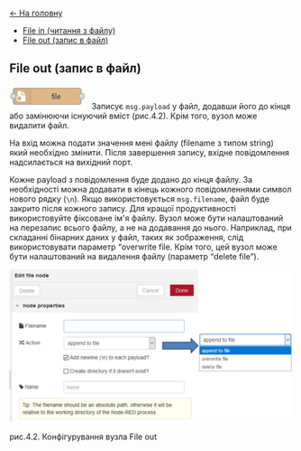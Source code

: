 [<- На головну](../)  

- [File in (читання з файлу)](filein.md)
- [File out (запис в файл)](fileout.md)

## File out (запис в файл)

![img](media/file_out.png) Записує `msg.payload` у файл, додавши його до кінця або замінюючи існуючий вміст (рис.4.2). Крім того, вузол може видалити файл.

На вхід можна подати значення мені файлу (filename з типом string) який необхідно змінити. Після завершення запису, вхідне повідомлення надсилається на вихідний порт.

Кожне payload з повідомлення буде додано до кінця файлу. За необхідності можна додавати в кінець кожного повідомленнями символ нового рядку (`\n`). Якщо використовується  `msg.filename`, файл буде закрито після кожного запису. Для кращої продуктивності використовуйте фіксоване ім'я файлу. Вузол може бути налаштований на перезапис всього файлу, а не на додавання до нього. Наприклад, при складанні бінарних даних у файл, таких як зображення, слід використовувати параметр “overwrite file. Крім того, цей вузол може бути налаштований на видалення файлу (параметр “delete file”).

![img](media/4_2.png)

рис.4.2. Конфігурування вузла File out